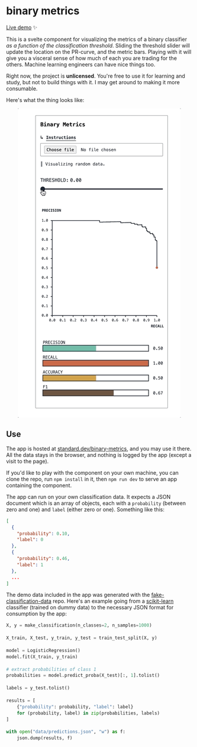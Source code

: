 # binary metrics

[Live demo](https://standard.dev/binary-metrics) ✨

This is a svelte component for visualizing the metrics of a binary classifier _as a function of the classification threshold_. Sliding the threshold slider will update the location on the PR-curve, and the metric bars. Playing with it will give you a visceral sense of how much of each you are trading for the others. Machine learning engineers can have nice things too.

Right now, the project is **unlicensed**. You're free to use it for learning and study, but not to build things with it. I may get around to making it more consumable.

Here's what the thing looks like:

<p align="center">
  <img alt="A precision-recall curve and some horizontal bars depicting precision, recall, accuracy, and f1 score. There's a slider to control the classification threshold. Changing the threshold updates the curve and metrics." src="https://raw.githubusercontent.com/cjwallace/binary-metrics/main/static/binary-metrics.gif" />
</p>

## Use

The app is hosted at [standard.dev/binary-metrics](https://standard.dev/binary-metrics), and you may use it there. All the data stays in the browser, and nothing is logged by the app (except a visit to the page).

If you'd like to play with the component on your own machine, you can clone the repo, run `npm install` in it, then `npm run dev` to serve an app containing the component.

The app can run on your own classification data. It expects a JSON document which is an array of objects, each with a `probability` (between zero and one) and `label` (either zero or one).
Something like this:

```JSON
[
  {
    "probability": 0.10,
    "label": 0
  },
  {
    "probability": 0.46,
    "label": 1
  },
  ...
]
```

The demo data included in the app was generated with the [fake-classification-data](https://github.com/cjwallace/fake-classification-data) repo.
Here's an example going from a [scikit-learn](https://scikit-learn.org/stable/) classifier (trained on dummy data) to the necessary JSON format for consumption by the app:

```python
X, y = make_classification(n_classes=2, n_samples=1000)

X_train, X_test, y_train, y_test = train_test_split(X, y)

model = LogisticRegression()
model.fit(X_train, y_train)

# extract probabilities of class 1
probabilities = model.predict_proba(X_test)[:, 1].tolist()

labels = y_test.tolist()

results = [
    {"probability": probability, "label": label}
    for (probability, label) in zip(probabilities, labels)
]

with open("data/predictions.json", "w") as f:
    json.dump(results, f)
```